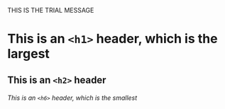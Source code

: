 THIS IS THE TRIAL MESSAGE
# This is an `<h1>` header, which is the largest

## This is an `<h2>` header

###### This is an `<h6>` header, which is the smallest
